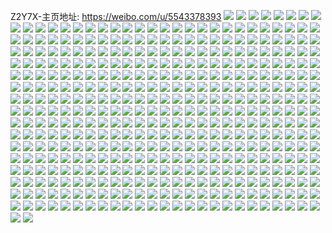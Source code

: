 Z2Y7X-主页地址: https://weibo.com/u/5543378393 
![](https://wx4.sinaimg.cn/mw2000/00639rWVly1h9ijrvxn6uj30uk3lohdt.jpg) 
![](https://wx4.sinaimg.cn/mw2000/00639rWVly1h9ijrx4i31j30zl37k1ky.jpg) 
![](https://wx4.sinaimg.cn/mw2000/00639rWVly1h9ijryqdxej32da1kwkjl.jpg) 
![](https://wx4.sinaimg.cn/mw2000/00639rWVly1h9ijrz0grtj32801o01ba.jpg) 
![](https://wx4.sinaimg.cn/mw2000/00639rWVly1h9ijrzfajuj32801o01kx.jpg) 
![](https://wx4.sinaimg.cn/mw2000/00639rWVly1h9ijrzxjt9j32801o0npd.jpg) 
![](https://wx4.sinaimg.cn/mw2000/00639rWVly1h9g97e5qq1j33402c01l0.jpg) 
![](https://wx4.sinaimg.cn/mw2000/00639rWVly1h9g97ej5wej30zo0k27e2.jpg) 
![](https://wx4.sinaimg.cn/mw2000/00639rWVly1h9g97eran2j30zo0k2qbc.jpg) 
![](https://wx4.sinaimg.cn/mw2000/00639rWVly1h9g97ey93aj31400u0afm.jpg) 
![](https://wx4.sinaimg.cn/mw2000/00639rWVly1h9g97fqnwmj32801o0hdt.jpg) 
![](https://wx4.sinaimg.cn/mw2000/00639rWVly1h9g97g2mhyj31nz1nznmh.jpg) 
![](https://wx4.sinaimg.cn/mw2000/00639rWVly1h8d5e7pijuj32bz2bz4qq.jpg) 
![](https://wx4.sinaimg.cn/mw2000/00639rWVly1h8d5e871elj325c25cqv5.jpg) 
![](https://wx4.sinaimg.cn/mw2000/00639rWVly1h8d5e8xcmaj32bz2bz7wi.jpg) 
![](https://wx4.sinaimg.cn/mw2000/00639rWVly1h8d5e3ugi3j32bz2bzkjl.jpg) 
![](https://wx4.sinaimg.cn/mw2000/00639rWVly1h8d5eanqakj31o0280e81.jpg) 
![](https://wx4.sinaimg.cn/mw2000/00639rWVly1h8al53dtjuj30uk5em1kz.jpg) 
![](https://wx4.sinaimg.cn/mw2000/00639rWVly1h8al552396j32801dz7wh.jpg) 
![](https://wx4.sinaimg.cn/mw2000/00639rWVly1h8al54jk95j32lf1qa1ky.jpg) 
![](https://wx4.sinaimg.cn/mw2000/00639rWVly1h8al55ox4zj32801hchdt.jpg) 
![](https://wx4.sinaimg.cn/mw2000/00639rWVly1h8al5665ubj32801hchdt.jpg) 
![](https://wx4.sinaimg.cn/mw2000/00639rWVly1h8al5dzkskj32vc1oshdu.jpg) 
![](https://wx4.sinaimg.cn/mw2000/00639rWVly1h8al50x3lsj32vy1ojx6q.jpg) 
![](https://wx4.sinaimg.cn/mw2000/00639rWVly1h8al57j5plj332021c1l0.jpg) 
![](https://wx4.sinaimg.cn/mw2000/00639rWVly1h8al5908xej321c3201l0.jpg) 
![](https://wx4.sinaimg.cn/mw2000/00639rWVly1h8al5asfz0j332021cu0z.jpg) 
![](https://wx4.sinaimg.cn/mw2000/00639rWVly1h8al5crmsbj30u00u0afy.jpg) 
![](https://wx4.sinaimg.cn/mw2000/00639rWVly1h8al5f2sn7j32la1q77wi.jpg) 
![](https://wx4.sinaimg.cn/mw2000/00639rWVly1h8al5gv7tmj330a1ue7wj.jpg) 
![](https://wx4.sinaimg.cn/mw2000/00639rWVly1h8al5cffatj332021c1ky.jpg) 
![](https://wx4.sinaimg.cn/mw2000/00639rWVly1h8al1zqzgzj30uk55wqv6.jpg) 
![](https://wx4.sinaimg.cn/mw2000/00639rWVly1h8al2130d5j30xc2s0e81.jpg) 
![](https://wx4.sinaimg.cn/mw2000/00639rWVly1h8al5hb33vj31hc280ken.jpg) 
![](https://wx4.sinaimg.cn/mw2000/00639rWVly1h81j4r0xiaj32da1kwkjl.jpg) 
![](https://wx4.sinaimg.cn/mw2000/00639rWVly1h81j4ro56lj32da1kwnpd.jpg) 
![](https://wx4.sinaimg.cn/mw2000/00639rWVly1h81j4s9ustj32da1kwqv5.jpg) 
![](https://wx4.sinaimg.cn/mw2000/00639rWVly1h81j4ssgavj31kw2dchdt.jpg) 
![](https://wx4.sinaimg.cn/mw2000/00639rWVly1h81j4t48rhj30zn0pgwjs.jpg) 
![](https://wx4.sinaimg.cn/mw2000/00639rWVly1h81j4uq09aj30zo0phn4c.jpg) 
![](https://wx4.sinaimg.cn/mw2000/00639rWVly1h81j4u6zlrj30zo0phgro.jpg) 
![](https://wx4.sinaimg.cn/mw2000/00639rWVly1h81j4tdz0oj30zo0phdm9.jpg) 
![](https://wx4.sinaimg.cn/mw2000/00639rWVly1h81j4tjw6uj30od0yb44n.jpg) 
![](https://wx4.sinaimg.cn/mw2000/00639rWVly1h81j4trjixj30py106q8r.jpg) 
![](https://wx4.sinaimg.cn/mw2000/00639rWVly1h81j4u0sh9j30zo0phtfa.jpg) 
![](https://wx4.sinaimg.cn/mw2000/00639rWVly1h81j4ueqi3j30zo0phjwn.jpg) 
![](https://wx4.sinaimg.cn/mw2000/00639rWVly1h81j6rp7gjj30zn0pgdl8.jpg) 
![](https://wx4.sinaimg.cn/mw2000/00639rWVly1h7luiu1l0hj31kw2dcb0x.jpg) 
![](https://wx4.sinaimg.cn/mw2000/00639rWVly1h7luiukdk5j31kw2dc4qp.jpg) 
![](https://wx4.sinaimg.cn/mw2000/00639rWVly1h7luiuzpwlj31kw2dce66.jpg) 
![](https://wx4.sinaimg.cn/mw2000/00639rWVly1h7luivh3ryj31kw2dcnp0.jpg) 
![](https://wx4.sinaimg.cn/mw2000/00639rWVly1h7e9bcpnvuj31kw2dc4qp.jpg) 
![](https://wx4.sinaimg.cn/mw2000/00639rWVly1h7e9bd9tguj31kw2dc4qp.jpg) 
![](https://wx4.sinaimg.cn/mw2000/00639rWVly1h7e9be2h35j31kw1kxgqf.jpg) 
![](https://wx4.sinaimg.cn/mw2000/00639rWVly1h7e9betefxj31kw1kxki1.jpg) 
![](https://wx4.sinaimg.cn/mw2000/00639rWVly1h7e9bfdhfpj31kw1kx1kx.jpg) 
![](https://wx4.sinaimg.cn/mw2000/00639rWVly1h7e9cwjkvgj30ej0ejn1l.jpg) 
![](https://wx4.sinaimg.cn/mw2000/00639rWVly1h6r6so04waj31kx1kw4qp.jpg) 
![](https://wx4.sinaimg.cn/mw2000/00639rWVly1h6r6snj8awj31kx1kw4qp.jpg) 
![](https://wx4.sinaimg.cn/mw2000/00639rWVly1h6r6sowfeoj33402c07wi.jpg) 
![](https://wx4.sinaimg.cn/mw2000/00639rWVly1h6r6sqgzzcj31kw1kxqpw.jpg) 
![](https://wx4.sinaimg.cn/mw2000/00639rWVly1h6r6sqskeij31kw1kxnkx.jpg) 
![](https://wx4.sinaimg.cn/mw2000/00639rWVly1h6r6srkv6tj31kw2dcdur.jpg) 
![](https://wx4.sinaimg.cn/mw2000/00639rWVly1h6r6ss7q4hj30zk0zk4qp.jpg) 
![](https://wx4.sinaimg.cn/mw2000/00639rWVly1h6r6sn1sq4j31r01r0hd9.jpg) 
![](https://wx4.sinaimg.cn/mw2000/00639rWVly1h63xk46lkbj31kw2dcn9d.jpg) 
![](https://wx4.sinaimg.cn/mw2000/00639rWVly1h63xk1lc8mj32dc1kw1ky.jpg) 
![](https://wx4.sinaimg.cn/mw2000/00639rWVly1h63xjxmumsj31kw2dcx6p.jpg) 
![](https://wx4.sinaimg.cn/mw2000/00639rWVly1h63xk6f4dpj31kw2dcx6p.jpg) 
![](https://wx4.sinaimg.cn/mw2000/00639rWVly1h63xk4edlpj31be0zkwjf.jpg) 
![](https://wx4.sinaimg.cn/mw2000/00639rWVly1h63xk2qf4oj31kw2dcwqw.jpg) 
![](https://wx4.sinaimg.cn/mw2000/00639rWVly1h63xk3ewwgj31kw2dcajl.jpg) 
![](https://wx4.sinaimg.cn/mw2000/00639rWVly1h63xk4vd49j31kw2dcqbs.jpg) 
![](https://wx4.sinaimg.cn/mw2000/00639rWVly1h63xk5kuq4j31kw2dcwqd.jpg) 
![](https://wx4.sinaimg.cn/mw2000/00639rWVly1h56m2hkp1qj31kw2dc7wh.jpg) 
![](https://wx4.sinaimg.cn/mw2000/00639rWVly1h56m2ipqhuj32dc1kwx6p.jpg) 
![](https://wx4.sinaimg.cn/mw2000/00639rWVly1h56m2q3729j30u01407i6.jpg) 
![](https://wx4.sinaimg.cn/mw2000/00639rWVly1h56m2o5eu6j31400u0gwb.jpg) 
![](https://wx4.sinaimg.cn/mw2000/00639rWVly1h56m2jg08sj31hn1zk4qp.jpg) 
![](https://wx4.sinaimg.cn/mw2000/00639rWVly1h56m2g5akyj31zk1hnx2t.jpg) 
![](https://wx4.sinaimg.cn/mw2000/00639rWVly1h56m2mwrf1j32dc2dchdt.jpg) 
![](https://wx4.sinaimg.cn/mw2000/00639rWVly1h56m2lxygrj32dc2dcu0x.jpg) 
![](https://wx4.sinaimg.cn/mw2000/00639rWVly1h56m2nnxczj32dc2dcx6p.jpg) 
![](https://wx4.sinaimg.cn/mw2000/00639rWVly1h494xuab53j30uk4y91kz.jpg) 
![](https://wx4.sinaimg.cn/mw2000/00639rWVly1h494xvz8byj30xc38ob2a.jpg) 
![](https://wx4.sinaimg.cn/mw2000/00639rWVly1h494xx6cnpj31ho1zk4qp.jpg) 
![](https://wx4.sinaimg.cn/mw2000/00639rWVly1h494xxvknhj33402c0u0x.jpg) 
![](https://wx4.sinaimg.cn/mw2000/00639rWVly1h3vbn5bwsyj30qp0f1q86.jpg) 
![](https://wx4.sinaimg.cn/mw2000/00639rWVly1h3vbn5i5v4j30sg0g0jv1.jpg) 
![](https://wx4.sinaimg.cn/mw2000/00639rWVly1h3vbn50t2qj31bp1zkqv5.jpg) 
![](https://wx4.sinaimg.cn/mw2000/00639rWVly1h3vbn6igipj31bp1zkqv5.jpg) 
![](https://wx4.sinaimg.cn/mw2000/00639rWVly1h3vbn7rsqwj31ho1zknpd.jpg) 
![](https://wx4.sinaimg.cn/mw2000/00639rWVly1h3txw2begdj32bz2aj7wi.jpg) 
![](https://wx4.sinaimg.cn/mw2000/00639rWVly1h3txw1iqjhj32bz2bz1l0.jpg) 
![](https://wx4.sinaimg.cn/mw2000/00639rWVly1h3tyv8u1mij32bz2bzu0x.jpg) 
![](https://wx4.sinaimg.cn/mw2000/00639rWVly1h3txw6xglqj31400u0dtt.jpg) 
![](https://wx4.sinaimg.cn/mw2000/00639rWVly1h3txw0hqz8j31vl1vl7wh.jpg) 
![](https://wx4.sinaimg.cn/mw2000/00639rWVly1h3txw5p7i7j322k22knpd.jpg) 
![](https://wx4.sinaimg.cn/mw2000/00639rWVly1h3ralsrfzaj30xc3pcx6p.jpg) 
![](https://wx4.sinaimg.cn/mw2000/00639rWVly1h3ral7cxlwj30xc460qv5.jpg) 
![](https://wx4.sinaimg.cn/mw2000/00639rWVly1h3ralbeo0mj30xc460x6p.jpg) 
![](https://wx4.sinaimg.cn/mw2000/00639rWVly1h3raldg9odj30xc2s0b29.jpg) 
![](https://wx4.sinaimg.cn/mw2000/00639rWVly1h3ral11p40j31ho1zkhdt.jpg) 
![](https://wx4.sinaimg.cn/mw2000/00639rWVly1h3ralfp3twj31ho1zknpd.jpg) 
![](https://wx4.sinaimg.cn/mw2000/00639rWVly1h3ralkhy68j31zk1hou0x.jpg) 
![](https://wx4.sinaimg.cn/mw2000/00639rWVly1h3ralqdonmj31zk1hn1ky.jpg) 
![](https://wx4.sinaimg.cn/mw2000/00639rWVly1h3rax8gjgxj31zk1hoe82.jpg) 
![](https://wx4.sinaimg.cn/mw2000/00639rWVly1h2dpo2se28j31ej1ejtot.jpg) 
![](https://wx4.sinaimg.cn/mw2000/00639rWVly1h2dpo75rnmj31ca1cae1h.jpg) 
![](https://wx4.sinaimg.cn/mw2000/00639rWVly1h2dpo4wwodj32bz2bz1ky.jpg) 
![](https://wx4.sinaimg.cn/mw2000/00639rWVly1h2dpo6esomj32bz2bzb2a.jpg) 
![](https://wx4.sinaimg.cn/mw2000/00639rWVly1h2dpo2bcsgj32dc2dckjq.jpg) 
![](https://wx4.sinaimg.cn/mw2000/00639rWVly1h2dpnyvaqpj31hc0u0ncy.jpg) 
![](https://wx4.sinaimg.cn/mw2000/00639rWVly1h2dpo3dfabj31ho1zk7wh.jpg) 
![](https://wx4.sinaimg.cn/mw2000/00639rWVly1h2dpo3toxgj31ho1zktxf.jpg) 
![](https://wx4.sinaimg.cn/mw2000/00639rWVly1h282am6k63j31hn1zlx6p.jpg) 
![](https://wx4.sinaimg.cn/mw2000/00639rWVly1h282ao881jj31vb1kw7wh.jpg) 
![](https://wx4.sinaimg.cn/mw2000/00639rWVly1h282anbik3j31zk1bpe81.jpg) 
![](https://wx4.sinaimg.cn/mw2000/00639rWVly1h282al12oaj31zk1bp4qp.jpg) 
![](https://wx4.sinaimg.cn/mw2000/00639rWVly1h1wn5iogvkj32dc1kw1ky.jpg) 
![](https://wx4.sinaimg.cn/mw2000/00639rWVly1h1wn5k74sxj30uk3tikjl.jpg) 
![](https://wx4.sinaimg.cn/mw2000/00639rWVly1h1wn5l9nbvj30uk3tjqv5.jpg) 
![](https://wx4.sinaimg.cn/mw2000/00639rWVly1h1wn5m3vnnj30uk3w2e81.jpg) 
![](https://wx4.sinaimg.cn/mw2000/00639rWVly1h1wn5myz4kj30uk3tihdt.jpg) 
![](https://wx4.sinaimg.cn/mw2000/00639rWVly1h1wn5ok222j30zo18lgzp.jpg) 
![](https://wx4.sinaimg.cn/mw2000/00639rWVly1h1qcr1yebyj33402c01ky.jpg) 
![](https://wx4.sinaimg.cn/mw2000/00639rWVly1h1qcrwwea0j30u00u047l.jpg) 
![](https://wx4.sinaimg.cn/mw2000/00639rWVly1h1qcrxx6s8j30u00u0n62.jpg) 
![](https://wx4.sinaimg.cn/mw2000/00639rWVly1h1qcr5mydbj32c02c0e81.jpg) 
![](https://wx4.sinaimg.cn/mw2000/00639rWVly1h1qcr77yofj32c02c0x6p.jpg) 
![](https://wx4.sinaimg.cn/mw2000/00639rWVly1h1qcrtr7q2j32dc1kwqv5.jpg) 
![](https://wx4.sinaimg.cn/mw2000/00639rWVly1h1qcrbvlwej31hk1zge81.jpg) 
![](https://wx4.sinaimg.cn/mw2000/00639rWVly1h1qcrm4n4hj31bo1zj1ky.jpg) 
![](https://wx4.sinaimg.cn/mw2000/00639rWVly1h1onp7ec9yj31kw1kwe81.jpg) 
![](https://wx4.sinaimg.cn/mw2000/00639rWVly1h1onp9aw4bj31kw1kwb29.jpg) 
![](https://wx4.sinaimg.cn/mw2000/00639rWVly1h1onp0rtr8j31he1he1kx.jpg) 
![](https://wx4.sinaimg.cn/mw2000/00639rWVly1h1onp6i8qej31kw1kwb29.jpg) 
![](https://wx4.sinaimg.cn/mw2000/00639rWVly1h1onp5ast1j31kw1kwb29.jpg) 
![](https://wx4.sinaimg.cn/mw2000/00639rWVly1h1onp47tetj31kw1kwkjl.jpg) 
![](https://wx4.sinaimg.cn/mw2000/00639rWVly1h1onozv2mdj31hn1hn4o4.jpg) 
![](https://wx4.sinaimg.cn/mw2000/00639rWVly1h1onp2fmdij31hn1hne4s.jpg) 
![](https://wx4.sinaimg.cn/mw2000/00639rWVly1h1onp1sxr3j31kw1kw4qp.jpg) 
![](https://wx4.sinaimg.cn/mw2000/00639rWVly1h1g7z5tlr2j30mi0miguv.jpg) 
![](https://wx4.sinaimg.cn/mw2000/00639rWVly1h1g7zvc6bxj30mi0midmt.jpg) 
![](https://wx4.sinaimg.cn/mw2000/00639rWVly1h1g84682x6j31nz1nzkjl.jpg) 
![](https://wx4.sinaimg.cn/mw2000/00639rWVly1h1g8472t2fj327q27qnpd.jpg) 
![](https://wx4.sinaimg.cn/mw2000/00639rWVly1h1g847ki5oj31ho1ho4qp.jpg) 
![](https://wx4.sinaimg.cn/mw2000/00639rWVly1h0hql4ql80j32c03407wi.jpg) 
![](https://wx4.sinaimg.cn/mw2000/00639rWVly1h0hql09421j31400u00yw.jpg) 
![](https://wx4.sinaimg.cn/mw2000/00639rWVly1h0hqkzy81tj33402c0u0x.jpg) 
![](https://wx4.sinaimg.cn/mw2000/00639rWVly1h0hql66pywj31ho1zk4qq.jpg) 
![](https://wx4.sinaimg.cn/mw2000/00639rWVly1h0hql7gf6bj31ho1zk4qq.jpg) 
![](https://wx4.sinaimg.cn/mw2000/00639rWVly1h0hql2t0vbj31400u07bc.jpg) 
![](https://wx4.sinaimg.cn/mw2000/00639rWVly1h0hql128obj32bz2bzqv5.jpg) 
![](https://wx4.sinaimg.cn/mw2000/00639rWVly1gzj8w2f311j31400u0k09.jpg) 
![](https://wx4.sinaimg.cn/mw2000/00639rWVly1gzj8w5owo4j31400u0wh8.jpg) 
![](https://wx4.sinaimg.cn/mw2000/00639rWVly1gzj8w0vt8aj31400u077j.jpg) 
![](https://wx4.sinaimg.cn/mw2000/00639rWVly1gzj8w536ekj313w0tyqfi.jpg) 
![](https://wx4.sinaimg.cn/mw2000/00639rWVly1gzhgi4p4l3j32bb2bbx6p.jpg) 
![](https://wx4.sinaimg.cn/mw2000/00639rWVly1gzhgig72j7j31921kce05.jpg) 
![](https://wx4.sinaimg.cn/mw2000/00639rWVly1gzhgg0b2c9j32c02c01kz.jpg) 
![](https://wx4.sinaimg.cn/mw2000/00639rWVly1gzhggilmw2j30xc3pc4qq.jpg) 
![](https://wx4.sinaimg.cn/mw2000/00639rWVly1gzhggszmuyj30uk4bckjl.jpg) 
![](https://wx4.sinaimg.cn/mw2000/00639rWVly1gzhgh69iy9j30xc3pc4qq.jpg) 
![](https://wx4.sinaimg.cn/mw2000/00639rWVly1gzhghngsckj33341qi1kz.jpg) 
![](https://wx4.sinaimg.cn/mw2000/00639rWVly1gzhghtuzjbj315o1qh1kx.jpg) 
![](https://wx4.sinaimg.cn/mw2000/00639rWVly1gyqbsc6zpfj30uk5dhkjm.jpg) 
![](https://wx4.sinaimg.cn/mw2000/00639rWVly1gyqbscz6a9j30uk4izu0x.jpg) 
![](https://wx4.sinaimg.cn/mw2000/00639rWVly1gyqbse10u7j30uk5djhdu.jpg) 
![](https://wx4.sinaimg.cn/mw2000/00639rWVly1gyqbsf47agj30uk5xyu0y.jpg) 
![](https://wx4.sinaimg.cn/mw2000/00639rWVly1gxxeyoc45nj32c02c0kjm.jpg) 
![](https://wx4.sinaimg.cn/mw2000/00639rWVly1gxxeyiv30tj31se1seb29.jpg) 
![](https://wx4.sinaimg.cn/mw2000/00639rWVly1gxxeyd3s2jj32c02c0u0y.jpg) 
![](https://wx4.sinaimg.cn/mw2000/00639rWVly1gxxeyexea0j327g27gu0x.jpg) 
![](https://wx4.sinaimg.cn/mw2000/00639rWVly1gxxeygbowsj31hr1zkkjl.jpg) 
![](https://wx4.sinaimg.cn/mw2000/00639rWVly1gxxeyhx10mj31hr1zkkjl.jpg) 
![](https://wx4.sinaimg.cn/mw2000/00639rWVly1gxpdevmm1oj315o1jk1dm.jpg) 
![](https://wx4.sinaimg.cn/mw2000/00639rWVly1gxpdf006rqj30v9132ak3.jpg) 
![](https://wx4.sinaimg.cn/mw2000/00639rWVly1gxpdewr9jmj33402c0hdt.jpg) 
![](https://wx4.sinaimg.cn/mw2000/00639rWVly1gxpdew3wqij31k01k0e81.jpg) 
![](https://wx4.sinaimg.cn/mw2000/00639rWVly1gxpdexzoi0j31hr1zkb29.jpg) 
![](https://wx4.sinaimg.cn/mw2000/00639rWVly1gxpdexcn3fj31hr1zkhdt.jpg) 
![](https://wx4.sinaimg.cn/mw2000/00639rWVly1gxpdez38qzj32c02c0qv6.jpg) 
![](https://wx4.sinaimg.cn/mw2000/00639rWVly1gxpdev515rj30u00u0n7f.jpg) 
![](https://wx4.sinaimg.cn/mw2000/00639rWVly1gxpdf2xwyuj30u00u0dm8.jpg) 
![](https://wx4.sinaimg.cn/mw2000/00639rWVly1gxpdf3hkz4j31jk1jk7ui.jpg) 
![](https://wx4.sinaimg.cn/mw2000/00639rWVly1gxpdf3v47hj31jk1jk4i0.jpg) 
![](https://wx4.sinaimg.cn/mw2000/00639rWVly1gxpdf4byraj30n20n2gpx.jpg) 
![](https://wx4.sinaimg.cn/mw2000/00639rWVly1gxpdf50yeuj32c02c07wi.jpg) 
![](https://wx4.sinaimg.cn/mw2000/00639rWVly1gwj44apt1mj30uk3lue81.jpg) 
![](https://wx4.sinaimg.cn/mw2000/00639rWVly1gwj449rv4sj30uk4157wi.jpg) 
![](https://wx4.sinaimg.cn/mw2000/00639rWVly1gwj448bzplj30uk5imb2a.jpg) 
![](https://wx4.sinaimg.cn/mw2000/00639rWVly1gwj445pfqtj30uk3od1ky.jpg) 
![](https://wx4.sinaimg.cn/mw2000/00639rWVly1gwj446x2j4j30uk48q1ky.jpg) 
![](https://wx4.sinaimg.cn/mw2000/00639rWVly1gwj484dd88j33402c0x6q.jpg) 
![](https://wx4.sinaimg.cn/mw2000/00639rWVly1gw0rkkb453j30v81kyaz7.jpg) 
![](https://wx4.sinaimg.cn/mw2000/00639rWVly1gw0rkif94oj30v80v8tk4.jpg) 
![](https://wx4.sinaimg.cn/mw2000/00639rWVly1gw0rkpd9xcj32c02c07wi.jpg) 
![](https://wx4.sinaimg.cn/mw2000/00639rWVly1gw0rkn45zyj32c0340u0y.jpg) 
![](https://wx4.sinaimg.cn/mw2000/00639rWVly1gw0rklb1ioj32801o0e7h.jpg) 
![](https://wx4.sinaimg.cn/mw2000/00639rWVly1gw0rko9xvpj31hc0u0dzk.jpg) 
![](https://wx4.sinaimg.cn/mw2000/00639rWVly1gvkxsn4h6oj32c02c0b2a.jpg) 
![](https://wx4.sinaimg.cn/mw2000/00639rWVly1gvkxtppzz7j62c02c0kjn02.jpg) 
![](https://wx4.sinaimg.cn/mw2000/00639rWVly1gvkxtix3nrj61zj1hnnpd02.jpg) 
![](https://wx4.sinaimg.cn/mw2000/00639rWVly1gvkxs3ozlqj62c03407wi02.jpg) 
![](https://wx4.sinaimg.cn/mw2000/00639rWVly1gvkxsfpvc1j63403407wo02.jpg) 
![](https://wx4.sinaimg.cn/mw2000/00639rWVly1gvkxtc91vtj6211211qv602.jpg) 
![](https://wx4.sinaimg.cn/mw2000/00639rWVly1gvkxtffmvdj615h15h7wh02.jpg) 
![](https://wx4.sinaimg.cn/mw2000/00639rWVly1gvkxrziw8qj61cl1clu0x02.jpg) 
![](https://wx4.sinaimg.cn/mw2000/00639rWVly1gvkxtvt29yj623p23pqv502.jpg) 
![](https://wx4.sinaimg.cn/mw2000/00639rWVly1gvjgfeqv7pj60u00u0gsr02.jpg) 
![](https://wx4.sinaimg.cn/mw2000/00639rWVly1gvjgfiubbaj627h2c0qv502.jpg) 
![](https://wx4.sinaimg.cn/mw2000/00639rWVly1gvjgfgud4vj627h2c0hdt02.jpg) 
![](https://wx4.sinaimg.cn/mw2000/00639rWVly1gvjgfhop8hj627h2c01ky02.jpg) 
![](https://wx4.sinaimg.cn/mw2000/00639rWVly1gvjgfjk0t4j62iv2o1u0x02.jpg) 
![](https://wx4.sinaimg.cn/mw2000/00639rWVly1gvjgfl73g1j62xz340x6s02.jpg) 
![](https://wx4.sinaimg.cn/mw2000/00639rWVly1gvjgffhxipj60xc2xs4qp02.jpg) 
![](https://wx4.sinaimg.cn/mw2000/00639rWVly1gvjgfg5sd4j60xc2xr4qp02.jpg) 
![](https://wx4.sinaimg.cn/mw2000/00639rWVly1gvjgfi3ke1j61jk1jk4e402.jpg) 
![](https://wx4.sinaimg.cn/mw2000/00639rWVly1gv7ms6xawbj622l22l4qq02.jpg) 
![](https://wx4.sinaimg.cn/mw2000/00639rWVly1gv7ms4ptl0j63402c0kjm02.jpg) 
![](https://wx4.sinaimg.cn/mw2000/00639rWVly1gv84vv4d5xj328x28xkjl.jpg) 
![](https://wx4.sinaimg.cn/mw2000/00639rWVly1gv84vwwoczj61jk1jk1kx02.jpg) 
![](https://wx4.sinaimg.cn/mw2000/00639rWVly1gv7mrv3mftj62c02z2kjm02.jpg) 
![](https://wx4.sinaimg.cn/mw2000/00639rWVly1gv84vsds40j62c02c0hdz02.jpg) 
![](https://wx4.sinaimg.cn/mw2000/00639rWVly1gv84vy3ddnj62c02c07wh02.jpg) 
![](https://wx4.sinaimg.cn/mw2000/00639rWVly1gv84vw4tf6j62c02c0qv502.jpg) 
![](https://wx4.sinaimg.cn/mw2000/00639rWVly1gv86x6ev3xj615o2p5e8102.jpg) 
![](https://wx4.sinaimg.cn/mw2000/00639rWVgy1guv5ayyjy4j62c02c0e8202.jpg) 
![](https://wx4.sinaimg.cn/mw2000/00639rWVgy1guv5aq1f4oj60uk5qcb2b02.jpg) 
![](https://wx4.sinaimg.cn/mw2000/00639rWVgy1guv5an1yw3j60uk4vpqv602.jpg) 
![](https://wx4.sinaimg.cn/mw2000/00639rWVgy1guv5awupwtj60uk4bd7wi02.jpg) 
![](https://wx4.sinaimg.cn/mw2000/00639rWVgy1guv5dw0bcxj62c02c07wi02.jpg) 
![](https://wx4.sinaimg.cn/mw2000/00639rWVgy1guv5bvt25gj62c03407wi02.jpg) 
![](https://wx4.sinaimg.cn/mw2000/00639rWVly1guttmcex22j62c02c07wj02.jpg) 
![](https://wx4.sinaimg.cn/mw2000/00639rWVly1guttmetgxfj61zk1zke8202.jpg) 
![](https://wx4.sinaimg.cn/mw2000/00639rWVly1guttmfy7zsj62c02c04qp02.jpg) 
![](https://wx4.sinaimg.cn/mw2000/00639rWVly1guttmich8uj62c02c0qv602.jpg) 
![](https://wx4.sinaimg.cn/mw2000/00639rWVly1guttmkzw8uj63402c04qq02.jpg) 
![](https://wx4.sinaimg.cn/mw2000/00639rWVly1guttmovnbxj62c0340qv702.jpg) 
![](https://wx4.sinaimg.cn/mw2000/00639rWVly1guttmphbg4j60v50v5aj702.jpg) 
![](https://wx4.sinaimg.cn/mw2000/00639rWVly1guttmqqc7nj63402c0x6q02.jpg) 
![](https://wx4.sinaimg.cn/mw2000/00639rWVly1guttm90fznj62c02c0u0y02.jpg) 
![](https://wx4.sinaimg.cn/mw2000/00639rWVly1guttmsi33ij62c02c04qp02.jpg) 
![](https://wx4.sinaimg.cn/mw2000/00639rWVly1gtr89vegsvj32c02c0x6q.jpg) 
![](https://wx4.sinaimg.cn/mw2000/00639rWVly1gtr89zryi1j32c02c01ky.jpg) 
![](https://wx4.sinaimg.cn/mw2000/00639rWVly1gtr89yta5kj32c02c0u0y.jpg) 
![](https://wx4.sinaimg.cn/mw2000/00639rWVly1gtr89vznljj326i26i1kx.jpg) 
![](https://wx4.sinaimg.cn/mw2000/00639rWVly1gtr89wp33fj327a27ae82.jpg) 
![](https://wx4.sinaimg.cn/mw2000/00639rWVly1gtr89xt0z6j32bb333npf.jpg) 
![](https://wx4.sinaimg.cn/mw2000/00639rWVly1gtr8a1k4sdj31zk1hohdt.jpg) 
![](https://wx4.sinaimg.cn/mw2000/00639rWVly1gtr89ufui0j31zk1hoqv5.jpg) 
![](https://wx4.sinaimg.cn/mw2000/00639rWVly1gtr8a0xspbj30uk4vnkjm.jpg) 
![](https://wx4.sinaimg.cn/mw2000/00639rWVly1gt521moywkj31oy1oyh0d.jpg) 
![](https://wx4.sinaimg.cn/mw2000/00639rWVly1gt521o41tdj32c02c07wk.jpg) 
![](https://wx4.sinaimg.cn/mw2000/00639rWVly1gt521m8wpij32c02c07wi.jpg) 
![](https://wx4.sinaimg.cn/mw2000/00639rWVly1gt521kmn26j31zk1hnu0x.jpg) 
![](https://wx4.sinaimg.cn/mw2000/00639rWVly1gt521l7mmsj31c31c3tuu.jpg) 
![](https://wx4.sinaimg.cn/mw2000/00639rWVly1gt521oxgxoj31ho1zku0x.jpg) 
![](https://wx4.sinaimg.cn/mw2000/00639rWVly1gt521r399aj32c0340hdu.jpg) 
![](https://wx4.sinaimg.cn/mw2000/00639rWVly1gt521ttodyj30u00u0jxc.jpg) 
![](https://wx4.sinaimg.cn/mw2000/00639rWVly1gt521usvqjj30u00u0qem.jpg) 
![](https://wx4.sinaimg.cn/mw2000/00639rWVly1gt521u1jg8j30u00u0why.jpg) 
![](https://wx4.sinaimg.cn/mw2000/00639rWVly1gt521ufy7jj30u00u0dql.jpg) 
![](https://wx4.sinaimg.cn/mw2000/00639rWVly1gt521vfj7uj30u00u0dt6.jpg) 
![](https://wx4.sinaimg.cn/mw2000/00639rWVly1gt526yz5zzj30u013ygwj.jpg) 
![](https://wx4.sinaimg.cn/mw2000/00639rWVly1gt521s3njbj31zk1zku0x.jpg) 
![](https://wx4.sinaimg.cn/mw2000/00639rWVly1gt521sk3gvj31hr1hr7ns.jpg) 
![](https://wx4.sinaimg.cn/mw2000/00639rWVly1gt521tem9ej32c02c0kjl.jpg) 
![](https://wx4.sinaimg.cn/mw2000/00639rWVly1grm84a7lpbj31jk15oh4h.jpg) 
![](https://wx4.sinaimg.cn/mw2000/00639rWVly1grm84akju4j31jk15okb2.jpg) 
![](https://wx4.sinaimg.cn/mw2000/00639rWVly1grm84bofrqj33402c04qs.jpg) 
![](https://wx4.sinaimg.cn/mw2000/00639rWVly1grm84crfi6j32c02c0x6p.jpg) 
![](https://wx4.sinaimg.cn/mw2000/00639rWVly1grm84mh3j9j32c02c0u0y.jpg) 
![](https://wx4.sinaimg.cn/mw2000/00639rWVly1grm84ddescj31sg1sg1kx.jpg) 
![](https://wx4.sinaimg.cn/mw2000/00639rWVly1gqkletwtlaj32c02c0u0y.jpg) 
![](https://wx4.sinaimg.cn/mw2000/00639rWVly1gqkleoqplwj30rs2lsb29.jpg) 
![](https://wx4.sinaimg.cn/mw2000/00639rWVly1gqklemkfezj31hr1zkhdv.jpg) 
![](https://wx4.sinaimg.cn/mw2000/00639rWVly1gqklepohfxj31ho1zke81.jpg) 
![](https://wx4.sinaimg.cn/mw2000/00639rWVly1gqkler7fbhj31hn1zp4qq.jpg) 
![](https://wx4.sinaimg.cn/mw2000/00639rWVly1gqklescb7hj31hn1zlu0x.jpg) 
![](https://wx4.sinaimg.cn/mw2000/00639rWVly1gqaxc2k8e8j30u00u0n2p.jpg) 
![](https://wx4.sinaimg.cn/mw2000/00639rWVly1gqaxc34tj9j31zk1hr4qp.jpg) 
![](https://wx4.sinaimg.cn/mw2000/00639rWVly1gqaxc2c7ugj31400u07cb.jpg) 
![](https://wx4.sinaimg.cn/mw2000/00639rWVly1gqaxc5g5uwj31400u0tfo.jpg) 
![](https://wx4.sinaimg.cn/mw2000/00639rWVly1gqaxc3vamlj31zk1hrb29.jpg) 
![](https://wx4.sinaimg.cn/mw2000/00639rWVly1gqaxc4dbc3j31zk1hr4qp.jpg) 
![](https://wx4.sinaimg.cn/mw2000/00639rWVly1gqaxc4y438j31zk1hrb29.jpg) 
![](https://wx4.sinaimg.cn/mw2000/00639rWVly1gpn6nceu93j31hn1hnkjl.jpg) 
![](https://wx4.sinaimg.cn/mw2000/00639rWVly1gpn6ndhoduj32c02c01kz.jpg) 
![](https://wx4.sinaimg.cn/mw2000/00639rWVly1gpn6nekcofj32c02c0x6q.jpg) 
![](https://wx4.sinaimg.cn/mw2000/00639rWVly1gpn6ng9mwhj32c02c0x6q.jpg) 
![](https://wx4.sinaimg.cn/mw2000/00639rWVly1gpn6nimii6j32c02c07wj.jpg) 
![](https://wx4.sinaimg.cn/mw2000/00639rWVly1gpn6njibqwj31hr1zkb29.jpg) 
![](https://wx4.sinaimg.cn/mw2000/00639rWVly1gpn6nlew8bj31hr1zkb29.jpg) 
![](https://wx4.sinaimg.cn/mw2000/00639rWVly1gpn6nnuwdpj32c02c01kz.jpg) 
![](https://wx4.sinaimg.cn/mw2000/00639rWVly1gpn6nomd76j32362364qp.jpg) 
![](https://wx4.sinaimg.cn/mw2000/00639rWVly1gpn6npfm99j33402c0u0x.jpg) 
![](https://wx4.sinaimg.cn/mw2000/00639rWVly1gpn6nrp4l3j30u00u07wh.jpg) 
![](https://wx4.sinaimg.cn/mw2000/00639rWVly1goip7clyslj33402c0x6s.jpg) 
![](https://wx4.sinaimg.cn/mw2000/00639rWVly1goip7ap2d5j30rs2zp7wh.jpg) 
![](https://wx4.sinaimg.cn/mw2000/00639rWVly1goip7dn812j30ug16mgs5.jpg) 
![](https://wx4.sinaimg.cn/mw2000/00639rWVly1goip792bvej30v80hkn19.jpg) 
![](https://wx4.sinaimg.cn/mw2000/00639rWVly1goip79ur99j30rs4oukjm.jpg) 
![](https://wx4.sinaimg.cn/mw2000/00639rWVly1goh2nuwdzhj32c02c0b29.jpg) 
![](https://wx4.sinaimg.cn/mw2000/00639rWVly1gn660o8wdaj31cw21dqqy.jpg) 
![](https://wx4.sinaimg.cn/mw2000/00639rWVly1gn65yq95w4j31ej24a7wi.jpg) 
![](https://wx4.sinaimg.cn/mw2000/00639rWVly1gmokbzfipej30rs0v9tkw.jpg) 
![](https://wx4.sinaimg.cn/mw2000/00639rWVly1gmokbzqhmaj30rs1awqtp.jpg) 
![](https://wx4.sinaimg.cn/mw2000/00639rWVly1gmokc00sjjj30u00u0490.jpg) 
![](https://wx4.sinaimg.cn/mw2000/00639rWVly1gmokc0lyxgj31hr1zkqv5.jpg) 
![](https://wx4.sinaimg.cn/mw2000/00639rWVly1gmokbz46ouj31hr1zkx6p.jpg) 
![](https://wx4.sinaimg.cn/mw2000/00639rWVly1gmokc1jcuaj32c02c01ky.jpg) 
![](https://wx4.sinaimg.cn/mw2000/00639rWVly1gm0iklw9e0j30u00u0jyb.jpg) 
![](https://wx4.sinaimg.cn/mw2000/00639rWVly1gm0ikolqhqj30u00u0qev.jpg) 
![](https://wx4.sinaimg.cn/mw2000/00639rWVly1gm0ikxweidj32c02c0195.jpg) 
![](https://wx4.sinaimg.cn/mw2000/00639rWVly1gm0ikwdwbgj32c02c07wh.jpg) 
![](https://wx4.sinaimg.cn/mw2000/00639rWVly1gm0iknfhmhj31hn1zkqv5.jpg) 
![](https://wx4.sinaimg.cn/mw2000/00639rWVly1gm0iko6fgyj31hr1zknpd.jpg) 
![](https://wx4.sinaimg.cn/mw2000/00639rWVly1gm0ikps2vaj31hr1zk4qq.jpg) 
![](https://wx4.sinaimg.cn/mw2000/00639rWVly1gm0ikry6usj31hn1zkx6p.jpg) 
![](https://wx4.sinaimg.cn/mw2000/00639rWVly1gm0iktkx6tj31hn1zkqv5.jpg) 
![](https://wx4.sinaimg.cn/mw2000/00639rWVly1gm0ikuwpgfj31zk1hr4qq.jpg) 
![](https://wx4.sinaimg.cn/mw2000/00639rWVly1gl7jvn2psyj30rs6axqv6.jpg) 
![](https://wx4.sinaimg.cn/mw2000/00639rWVly1gl7jvlyz2lj30rs5nqkjm.jpg) 
![](https://wx4.sinaimg.cn/mw2000/00639rWVly1gl7jvkpuj5j30rs79mhdx.jpg) 
![](https://wx4.sinaimg.cn/mw2000/00639rWVly1gl7jve0y9vj30d035s4q6.jpg) 
![](https://wx4.sinaimg.cn/mw2000/00639rWVly1gl7jveiafdj30ci35ske5.jpg) 
![](https://wx4.sinaimg.cn/mw2000/00639rWVly1gl7jvghexzj30rs69ykjm.jpg) 
![](https://wx4.sinaimg.cn/mw2000/00639rWVly1gl7jvikwrgj30rs7bwu11.jpg) 
![](https://wx4.sinaimg.cn/mw2000/00639rWVly1gl7jyj613hj32bc334b2f.jpg) 
![](https://wx4.sinaimg.cn/mw2000/00639rWVly1gl7jvo8sm1j316o1kwnpd.jpg) 
![](https://wx4.sinaimg.cn/mw2000/00639rWVly1gl7jvb0vogj316o1kwu0x.jpg) 
![](https://wx4.sinaimg.cn/mw2000/00639rWVly1gl7jyhzs1gj30re15417t.jpg) 
![](https://wx4.sinaimg.cn/mw2000/00639rWVly1gl7jvadklaj316o1kwhdt.jpg) 
![](https://wx4.sinaimg.cn/mw2000/00639rWVly1gk9f22yfxnj32c0340npd.jpg) 
![](https://wx4.sinaimg.cn/mw2000/00639rWVly1gk9f24ffhcj32c034014x.jpg) 
![](https://wx4.sinaimg.cn/mw2000/00639rWVly1gk4ryaq1z1j30v91vob29.jpg) 
![](https://wx4.sinaimg.cn/mw2000/00639rWVly1giy06wnq4dj31zk1hoe81.jpg) 
![](https://wx4.sinaimg.cn/mw2000/00639rWVly1giy06ylm7uj31zk1hokjl.jpg) 
![](https://wx4.sinaimg.cn/mw2000/00639rWVly1giy06z2zq0j30u00u00y1.jpg) 
![](https://wx4.sinaimg.cn/mw2000/00639rWVly1giy06zf3uhj30ge0geac1.jpg) 
![](https://wx4.sinaimg.cn/mw2000/00639rWVly1giy0709iz7j31cn1ot7wh.jpg) 
![](https://wx4.sinaimg.cn/mw2000/00639rWVly1giy071jhywj31ho1zkb29.jpg) 
![](https://wx4.sinaimg.cn/mw2000/00639rWVly1ghksjqdzeij32c02c0kjn.jpg) 
![](https://wx4.sinaimg.cn/mw2000/00639rWVly1gh20qgk2waj30rs30thdt.jpg) 
![](https://wx4.sinaimg.cn/mw2000/00639rWVly1gh20qfdbzjj30rs3ceb29.jpg) 
![](https://wx4.sinaimg.cn/mw2000/00639rWVly1gh20qhcthtj30rs35ghdt.jpg) 
![](https://wx4.sinaimg.cn/mw2000/00639rWVly1gh20qhub6yj310i1f3k28.jpg) 
![](https://wx4.sinaimg.cn/mw2000/00639rWVly1gh20qj4y6sj319h1kwe81.jpg) 
![](https://wx4.sinaimg.cn/mw2000/00639rWVly1gh20qibsifj310419zdt2.jpg) 
![](https://wx4.sinaimg.cn/mw2000/00639rWVly1gcdew7kctxj31hn1zkwyt.jpg) 
![](https://wx4.sinaimg.cn/mw2000/00639rWVly1gcdew8c6rkj31hn1zkwwz.jpg) 
![](https://wx4.sinaimg.cn/mw2000/00639rWVly1gcdew99oc0j31hn1zku0f.jpg) 
![](https://wx4.sinaimg.cn/mw2000/00639rWVly1gazdazj7jxj30v91vokjl.jpg) 
![](https://wx4.sinaimg.cn/mw2000/00639rWVly1gazdb1akxuj30v91vo7wk.jpg) 
![](https://wx4.sinaimg.cn/mw2000/00639rWVly1gazdayddfnj30v91voe81.jpg) 
![](https://wx4.sinaimg.cn/mw2000/00639rWVly1ga0qknf9jlj30u0140woh.jpg) 
![](https://wx4.sinaimg.cn/mw2000/00639rWVly1g8xd18tz9ej30u01sz1ky.jpg) 
![](https://wx4.sinaimg.cn/mw2000/00639rWVly1g88gytt5ekj31ho1ho4qp.jpg) 
![](https://wx4.sinaimg.cn/mw2000/00639rWVly1g88gyuf7jaj31hm1hmx53.jpg) 
![](https://wx4.sinaimg.cn/mw2000/00639rWVly1g88gyv2nkvj31ho1honk0.jpg) 
![](https://wx4.sinaimg.cn/mw2000/00639rWVly1g88gz99nsoj30u00u0h4s.jpg) 
![](https://wx4.sinaimg.cn/mw2000/00639rWVly1g4nwa660dgj31cf1sgkjl.jpg) 
![](https://wx4.sinaimg.cn/mw2000/00639rWVly1g4nwa6mpwvj31cf1sg4qp.jpg) 
![](https://wx4.sinaimg.cn/mw2000/00639rWVly1g4nwa5jdbhj31cf1sg1kx.jpg) 
![](https://wx4.sinaimg.cn/mw2000/00639rWVly1g4h294rnynj30rs1heqmv.jpg) 
![](https://wx4.sinaimg.cn/mw2000/00639rWVly1g4h2956jaij30u0140dnn.jpg) 
![](https://wx4.sinaimg.cn/mw2000/00639rWVly1g4h295mv44j317w0u07f4.jpg) 
![](https://wx4.sinaimg.cn/mw2000/00639rWVly1g2s0kosnngj30rs25a4qp.jpg) 
![](https://wx4.sinaimg.cn/mw2000/00639rWVly1g2s0p18jxzj33h02bcqv7.jpg) 
![](https://wx4.sinaimg.cn/mw2000/00639rWVly1g2s0kivtyej315o5su4qt.jpg) 
![](https://wx4.sinaimg.cn/mw2000/00639rWVly1g2s0kmrh83j315o5sukjo.jpg) 
![](https://wx4.sinaimg.cn/mw2000/00639rWVly1g2s0o7lva5j33344mohdy.jpg) 
![](https://wx4.sinaimg.cn/mw2000/00639rWVly1g2s0knvwf2j30rs3mxhdt.jpg) 
![](https://wx4.sinaimg.cn/mw2000/00639rWVly1g2n06pnqptj32c02c0u0x.jpg) 
![](https://wx4.sinaimg.cn/mw2000/00639rWVly1g2n06q9dt5j30rs0rsgz9.jpg) 
![](https://wx4.sinaimg.cn/mw2000/00639rWVly1g2n06o82tnj32c02c0kjn.jpg) 
![](https://wx4.sinaimg.cn/mw2000/00639rWVly1g2n06otekaj31kw16mh4l.jpg) 
![](https://wx4.sinaimg.cn/mw2000/00639rWVly1g2n07d6kc8j30mr1sg1g7.jpg) 
![](https://wx4.sinaimg.cn/mw2000/00639rWVly1g2n07cn4vlj31sg1cf4qp.jpg) 
![](https://wx4.sinaimg.cn/mw2000/00639rWVly1fywafrdqddj30rs3qtnph.jpg) 
![](https://wx4.sinaimg.cn/mw2000/00639rWVly1fywafto6thj30rs2eux6r.jpg) 
![](https://wx4.sinaimg.cn/mw2000/00639rWVly1fywafw7uiwj30rs373qv8.jpg) 
![](https://wx4.sinaimg.cn/mw2000/00639rWVly1fyqry6o01aj32o81s5gza.jpg) 
![](https://wx4.sinaimg.cn/mw2000/00639rWVly1fy72sao7iyj31ce1sghdt.jpg) 
![](https://wx4.sinaimg.cn/mw2000/00639rWVly1fy72s95oewj31ce1sge81.jpg) 
![](https://wx4.sinaimg.cn/mw2000/00639rWVly1fy72sbi9m0j31ce1sg7wh.jpg) 
![](https://wx4.sinaimg.cn/mw2000/00639rWVly1fy72scalgzj31ce1sgb29.jpg) 
![](https://wx4.sinaimg.cn/mw2000/00639rWVly1fxb6zv2e9oj30sg35snf8.jpg) 
![](https://wx4.sinaimg.cn/mw2000/00639rWVly1fsvovxmnw9j30rr3337wh.jpg) 
![](https://wx4.sinaimg.cn/mw2000/00639rWVly1fsvovwipawj310n3331kx.jpg) 
![](https://wx4.sinaimg.cn/mw2000/00639rWVly1fsrznr1ec7j31pp0yp4fa.jpg) 
![](https://wx4.sinaimg.cn/mw2000/00639rWVly1fsrznrnjohj31sf109kdo.jpg) 
![](https://wx4.sinaimg.cn/mw2000/00639rWVly1fsrznt2q5aj31sf109e08.jpg) 
![](https://wx4.sinaimg.cn/mw2000/00639rWVly1frh1e283trj31qg1qgk5b.jpg) 
![](https://wx4.sinaimg.cn/mw2000/00639rWVly1frei2f4wyej31mc1mc7wh.jpg) 
![](https://wx4.sinaimg.cn/mw2000/00639rWVly1fqcgndtoaaj32c02c0b2b.jpg) 
![](https://wx4.sinaimg.cn/mw2000/00639rWVly1fqcgngglu5j31mc1mchce.jpg) 
![](https://wx4.sinaimg.cn/mw2000/00639rWVly1fqcgn8h82sj32c02c0x6q.jpg) 
![](https://wx4.sinaimg.cn/mw2000/00639rWVly1fpwxjjel4sj30yi0yie81.jpg) 
![](https://wx4.sinaimg.cn/mw2000/00639rWVly1fpo20e9rq0j32c02c0kjm.jpg) 
![](https://wx4.sinaimg.cn/mw2000/00639rWVly1fpo20grl52j32c02c07wi.jpg) 
![](https://wx4.sinaimg.cn/mw2000/00639rWVly1fpo20ssfksj32c02c0u0y.jpg) 
![](https://wx4.sinaimg.cn/mw2000/00639rWVly1fpo20m7xl6j32c02c0x6p.jpg) 
![](https://wx4.sinaimg.cn/mw2000/00639rWVly1fpo20jv85lj32c02c0qv6.jpg) 
![](https://wx4.sinaimg.cn/mw2000/00639rWVly1fpo20b05gpj328g28gx6p.jpg) 
![](https://wx4.sinaimg.cn/mw2000/00639rWVly1fpo20pn63wj32c02c0x6q.jpg) 
![](https://wx4.sinaimg.cn/mw2000/00639rWVly1fpo20v7x3ej32c02c04qq.jpg) 
![](https://wx4.sinaimg.cn/mw2000/00639rWVly1fpo208805kj32c02c07wi.jpg) 
